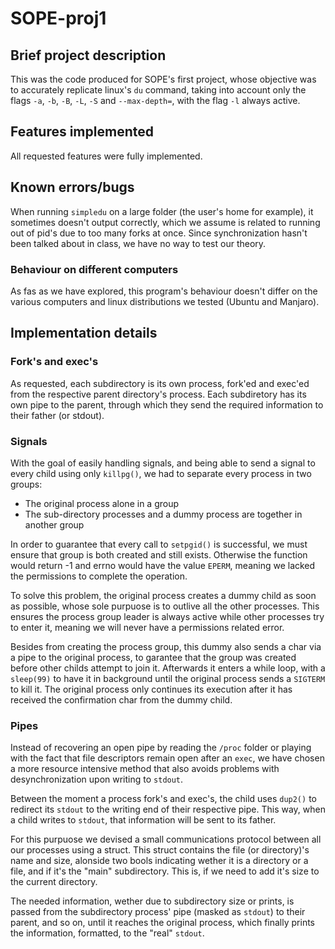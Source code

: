 # SOPE-proj1

## Brief project description

This was the code produced for SOPE's first project, whose objective was to accurately replicate linux's `du` command, taking into account only the flags `-a`, `-b`, `-B`, `-L`, `-S` and `--max-depth=`, with the flag `-l` always active.

## Features implemented

All requested features were fully implemented.

## Known errors/bugs

When running `simpledu` on a large folder (the user's home for example), it sometimes doesn't output correctly, which we assume is related to running out of pid's due to too many forks at once. Since synchronization hasn't been talked about in class, we have no way to test our theory.

### Behaviour on different computers

As fas as we have explored, this program's behaviour doesn't differ on the various computers and linux distributions we tested (Ubuntu and Manjaro).

## Implementation details

### Fork's and exec's

As requested, each subdirectory is its own process, fork'ed and exec'ed from the respective parent directory's process. Each subdiretory has its own pipe to the parent, through which they send the required information to their father (or stdout).

### Signals

With the goal of easily handling signals, and being able to send a signal to every child using only `killpg()`, we had to separate every process in two groups:
- The original process alone in a group
- The sub-directory processes and a dummy process are together in another group

In order to guarantee that every call to `setpgid()` is successful, we must ensure that group is both created and still exists. Otherwise the function would return -1 and errno would have the value `EPERM`, meaning we lacked the permissions to complete the operation.

To solve this problem, the original process creates a dummy child as soon as possible, whose sole purpuose is to outlive all the other processes. This ensures the process group leader is always active while other processes try to enter it, meaning we will never have a permissions related error.

Besides from creating the process group, this dummy also sends a char via a pipe to the original process, to garantee that the group was created before other childs attempt to join it. Afterwards it enters a while loop, with a `sleep(99)` to have it in background until the original process sends a `SIGTERM` to kill it. The original process only continues its execution after it has received the confirmation char from the dummy child.

### Pipes

Instead of recovering an open pipe by reading the `/proc` folder or playing with the fact that file descriptors remain open after an `exec`, we have chosen a more resource intensive method that also avoids problems with desynchronization upon writing to `stdout`.

Between the moment a process fork's and exec's, the child uses `dup2()` to  redirect its `stdout` to the writing end of their respective pipe. This way, when a child writes to `stdout`, that information will be sent to its father.

For this purpuose we devised a small communications protocol between all our processes using a struct. This struct contains the file (or directory)'s name and size, alonside two bools indicating wether it is a directory or a file, and if it's the "main" subdirectory. This is, if we need to add it's size to the current directory.

The needed information, wether due to subdirectory size or prints, is passed from the subdirectory process' pipe (masked as `stdout`) to their parent, and so on, until it reaches the original process, which finally prints the information, formatted, to the "real" `stdout`.
